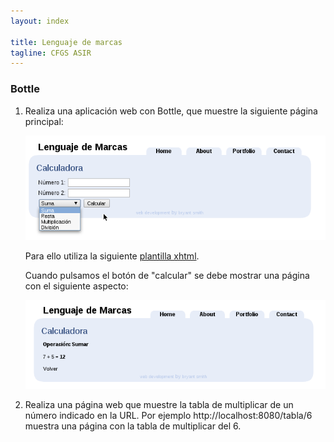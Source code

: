 ```yaml
---
layout: index

title: Lenguaje de marcas
tagline: CFGS ASIR
---
```


### Bottle

1. Realiza una aplicación web con Bottle, que muestre la siguiente página principal:

	![calculadora](img/calculadora.png)

	Para ello utiliza la siguiente [plantilla xhtml](fich/BlueBliss.zip).
	
	Cuando pulsamos el botón de "calcular" se debe mostrar una página con el siguiente aspecto:
	
	![calculadora](img/calculadora2.png)
	
2. Realiza una página web que muestre la tabla de multiplicar de un número indicado en la URL.	Por ejemplo http://localhost:8080/tabla/6 muestra una página con la tabla de multiplicar del 6.
